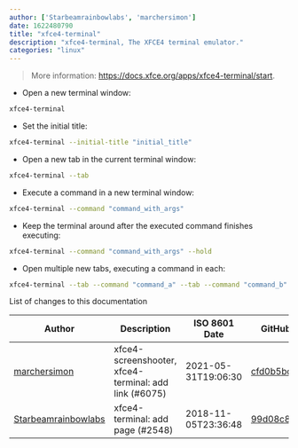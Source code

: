 ```yaml
---
author: ['Starbeamrainbowlabs', 'marchersimon']
date: 1622480790
title: "xfce4-terminal"
description: "xfce4-terminal, The XFCE4 terminal emulator."
categories: "linux"
---
```

> More information: <https://docs.xfce.org/apps/xfce4-terminal/start>.

- Open a new terminal window:

```bash
xfce4-terminal
```

- Set the initial title:

```bash
xfce4-terminal --initial-title "initial_title"
```

- Open a new tab in the current terminal window:

```bash
xfce4-terminal --tab
```

- Execute a command in a new terminal window:

```bash
xfce4-terminal --command "command_with_args"
```

- Keep the terminal around after the executed command finishes executing:

```bash
xfce4-terminal --command "command_with_args" --hold
```

- Open multiple new tabs, executing a command in each:

```bash
xfce4-terminal --tab --command "command_a" --tab --command "command_b"
```
List of changes to this documentation


Author | Description | ISO 8601 Date | GitHub link
------|-----|-----|-----
[marchersimon](mailto:50295997+marchersimon@users.noreply.github.com) | xfce4-screenshooter, xfce4-terminal: add link (#6075) | 2021-05-31T19:06:30 | [cfd0b5bd34da](https://github.com/tldr-pages/tldr/commit/cfd0b5bd34da972d7780b0b8580b3fb2af145607)
[Starbeamrainbowlabs](mailto:sbrl@starbeamrainbowlabs.com) | xfce4-terminal: add page (#2548) | 2018-11-05T23:36:48 | [99d08c8d1022](https://github.com/tldr-pages/tldr/commit/99d08c8d10222d87369d4090c532bb8d2e8d4c17)

